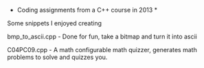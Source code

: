* Coding assignments from a C++ course in 2013 *

Some snippets I enjoyed creating

bmp_to_ascii.cpp - Done for fun, take a bitmap and turn it into ascii

C04PC09.cpp - A math configurable math quizzer, generates math problems to solve and quizzes you.

